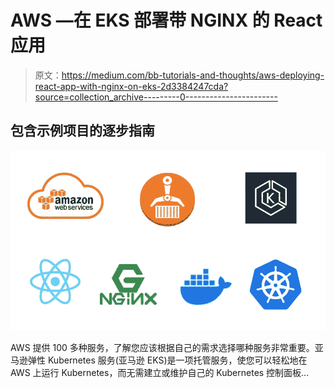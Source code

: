 # AWS —在 EKS 部署带 NGINX 的 React 应用

> 原文：<https://medium.com/bb-tutorials-and-thoughts/aws-deploying-react-app-with-nginx-on-eks-2d3384247cda?source=collection_archive---------0----------------------->

## 包含示例项目的逐步指南

![](img/c60b5296d91bd4d218cbcfbab6c8180f.png)

AWS 提供 100 多种服务，了解您应该根据自己的需求选择哪种服务非常重要。亚马逊弹性 Kubernetes 服务(亚马逊 EKS)是一项托管服务，使您可以轻松地在 AWS 上运行 Kubernetes，而无需建立或维护自己的 Kubernetes 控制面板…